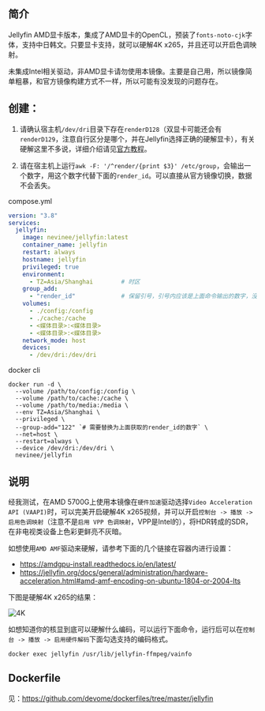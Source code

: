 ## 简介

Jellyfin AMD显卡版本，集成了AMD显卡的OpenCL，预装了`fonts-noto-cjk`字体，支持中日韩文。只要显卡支持，就可以硬解4K x265，并且还可以开启色调映射。

未集成Intel相关驱动，非AMD显卡请勿使用本镜像。主要是自己用，所以镜像简单粗暴，和官方镜像构建方式不一样，所以可能有没发现的问题存在。

## 创建：

1. 请确认宿主机`/dev/dri`目录下存在`renderD128`（双显卡可能还会有`renderD129`，注意自行区分是哪个，并在Jellyfin选择正确的硬解显卡），有关硬解这里不多说，详细介绍请见[官方教程](https://jellyfin.org/docs/general/administration/hardware-acceleration.html)。

2. 请在宿主机上运行`awk -F: '/^render/{print $3}' /etc/group`，会输出一个数字，用这个数字代替下面的`render_id`。可以直接从官方镜像切换，数据不会丢失。

compose.yml

```yaml
version: "3.8"
services:
  jellyfin:
    image: nevinee/jellyfin:latest
    container_name: jellyfin
    restart: always
    hostname: jellyfin
    privileged: true
    environment:
      - TZ=Asia/Shanghai        # 时区
    group_add:
      - "render_id"             # 保留引号，引号内应该是上面命令输出的数字，没有其他字符
    volumes:
      - ./config:/config
      - ./cache:/cache
      - <媒体目录>:<媒体目录>
      - <媒体目录>:<媒体目录>
    network_mode: host
    devices:
      - /dev/dri:/dev/dri
```

docker cli

```shell
docker run -d \
  --volume /path/to/config:/config \
  --volume /path/to/cache:/cache \
  --volume /path/to/media:/media \
  --env TZ=Asia/Shanghai \
  --privileged \
  --group-add="122" `# 需要替换为上面获取的render_id的数字` \
  --net=host \
  --restart=always \
  --device /dev/dri:/dev/dri \
  nevinee/jellyfin
```

## 说明

经我测试，在AMD 5700G上使用本镜像在`硬件加速`驱动选择`Video Acceleration API (VAAPI)`时，可以完美开启硬解4K x265视频，并可以开启`控制台 -> 播放 -> 启用色调映射`（注意不是`启用 VPP 色调映射`，VPP是Intel的），将HDR转成的SDR，在非电视类设备上色彩更鲜亮不灰暗。

如想使用`AMD AMF`驱动来硬解，请参考下面的几个链接在容器内进行设置：

- https://amdgpu-install.readthedocs.io/en/latest/
- https://jellyfin.org/docs/general/administration/hardware-acceleration.html#amd-amf-encoding-on-ubuntu-1804-or-2004-lts

下图是硬解4K x265的结果：

![4K](https://raw.githubusercontent.com/devome/dockerfiles/master/jellyfin/4K-x265.png)

如想知道你的核显到底可以硬解什么编码，可以运行下面命令，运行后可以在`控制台 -> 播放 -> 启用硬件解码`下面勾选支持的编码格式。

```shell
docker exec jellyfin /usr/lib/jellyfin-ffmpeg/vainfo
```

## Dockerfile

见：https://github.com/devome/dockerfiles/tree/master/jellyfin

